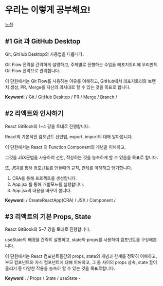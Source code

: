 # 우리는 이렇게 공부해요!
[노션](https://www.notion.so/6db3ca251b5f428aa8aa296e4cfd064e)

## #1 Git 과 GitHub Desktop

Git, GitHub Desktop의 사용법을 다룹니다.

Git Flow 전략을 간략하게 설명하고, 주제별로 진행하는 수업을 레포지토리에 우리만의 Git Flow 전략으로 관리합니다.

이 단원에서는 Git Flow를 사용하는 이유를 이해하고, GitHub에서 레포지토리와 브랜치 생성, PR, Merge를 자신의 의사대로 할 수 있는 것을 목표로 합니다.

**Keyword**:  / Git / GitHub Desktop / PR / Merge / Branch /

## #2 리액트와 인사하기

React GitBook의 1~4 강을 토대로 진행합니다.

React의 기본적인 컴포넌트 선언법, export, import의 대해 알아봅니다.

이 단원에서는 React 의 Function Component의 개념을 이해하고,

그것을 JSX문법을 사용하여 선언, 작성하는 것을 능숙하게 할 수 있음을 목표로 합니다.

또, JSX를 통해 컴포넌트를 만들때의 규칙, 관례를 이해하고 암기합니다.

1. CRA를 통해 프로젝트를 생성합니다.
2. App.jsx 를 통해 개발모드를 실행합니다.
3. App.jsx의 내용을 바꾸어 봅니다.

**Keyword**: / CreateReactApp(CRA) / JSX / Component / 

## #3 리액트의 기본 Props, State

React GitBook의 5~7 강을 토대로 진행합니다.

useState의 배경을 간략히 설명하고, state와 props를 사용하여 컴포넌트를 구성해봅니다.

이 단원에서는 React 컴포넌트들간의 props, state의 개념과 한계를 정확히 이해하고, 부모 컴포넌트와 자식 컴포넌트에 대해 이해하고, 그 둘 사이의 props 상속, state 끌어올리기 등 다양한 작용을 능숙히 할 수 있는 것을 목표로합니다.

**Keyword** : / Props / State / useState -
